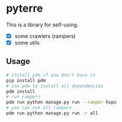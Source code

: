 # pyterre

This is a library for self-using.

- [x] some crawlers (rampers)
- [x] some utils

## Usage
```bash
# install pdm if you don't have it
pip install pdm
# use pdm to install all dependencies
pdm install
# run rampers
pdm run python manage.py run --ramper hupu
# you can run all rampers
pdm run python manage.py run -r all
```


